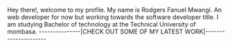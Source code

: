 Hey there!, welcome to my profile.
My name is Rodgers Fanuel Mwangi.
An web developer for now but working towards the software developer title.
I am studying Bachelor of technology at the Technical University of mombasa.
---------------|CHECK OUT SOME OF MY LATEST WORK|---------------------

<!---
r0elcompute/r0elcompute is a ✨ special ✨ repository because its `README.md` (this file) appears on your GitHub profile.
You can click the Preview link to take a look at your changes.
--->
